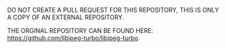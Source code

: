 DO NOT CREATE A PULL REQUEST FOR THIS REPOSITORY, THIS IS ONLY A COPY OF AN EXTERNAL REPOSITORY.

THE ORGINAL REPOSITORY CAN BE FOUND HERE: https://github.com/libjpeg-turbo/libjpeg-turbo.